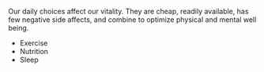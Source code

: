 Our daily choices affect our vitality. They are cheap, readily
available, has few negative side affects, and combine to optimize
physical and mental well being.

* Exercise
* Nutrition
* Sleep

